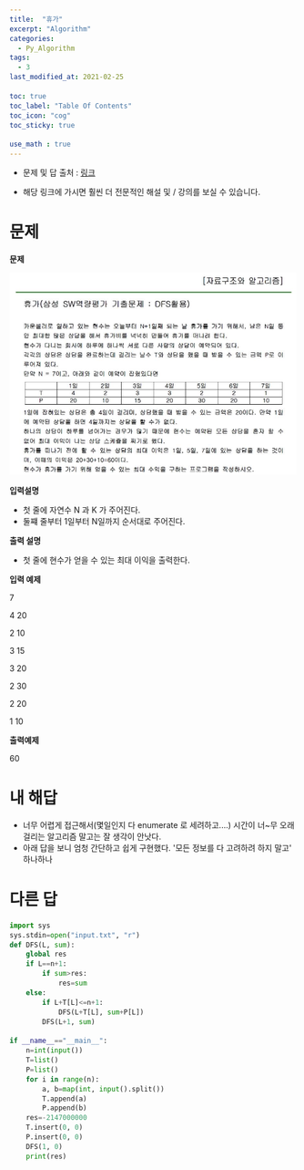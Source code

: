 ```yaml
---
title:  "휴가"
excerpt: "Algorithm"
categories:
  - Py_Algorithm
tags:
  - 3
last_modified_at: 2021-02-25

toc: true
toc_label: "Table Of Contents"
toc_icon: "cog"
toc_sticky: true

use_math : true
---
```


- 문제 및 답 출처 : [링크](https://www.inflearn.com/course/%ED%8C%8C%EC%9D%B4%EC%8D%AC-%EC%95%8C%EA%B3%A0%EB%A6%AC%EC%A6%98-%EB%AC%B8%EC%A0%9C%ED%92%80%EC%9D%B4-%EC%BD%94%EB%94%A9%ED%85%8C%EC%8A%A4%ED%8A%B8/dashboard)

- 해당 링크에 가시면 훨씬 더 전문적인 해설 및 / 강의를 보실 수 있습니다. 

# 문제

**문제**  

![png](/assets/images/{Algorithm}/27_1.JPG)

**입력설명**

- 첫 줄에 자연수 N 과 K 가 주어진다.
- 둘쨰 줄부터 1일부터 N일까지 순서대로 주어진다.

**출력 설명**

- 첫 줄에 현수가 얻을 수 있는 최대 이익을 출력한다.

**입력 예제**

7

4 20

2 10

3 15

3 20

2 30

2 20

1 10

**출력예제**

60

# 내 해답

- 너무 어렵게 접근해서(몇일인지 다 enumerate 로 세려하고....) 시간이 너~무 오래걸리는 알고리즘 말고는 잘 생각이 안낫다. 
- 아래 답을 보니 엄청 간단하고 쉽게 구현했다.  '모든 정보를 다 고려하려 하지 말고' 하나하나 

# 다른 답

```python
import sys
sys.stdin=open("input.txt", "r")
def DFS(L, sum):
    global res
    if L==n+1:
        if sum>res:
            res=sum
    else:
        if L+T[L]<=n+1:
            DFS(L+T[L], sum+P[L])
        DFS(L+1, sum)

if __name__=="__main__":
    n=int(input())
    T=list()
    P=list()
    for i in range(n):
        a, b=map(int, input().split())
        T.append(a)
        P.append(b)
    res=-2147000000
    T.insert(0, 0)
    P.insert(0, 0)
    DFS(1, 0)
    print(res)

```

